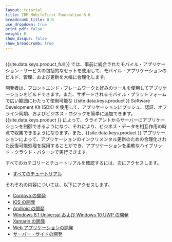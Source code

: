 ```yaml
---
layout: tutorial
title: IBM MobileFirst Foundation 8.0
breadcrumb_title: 8.0
use_dropdown: true
print_pdf: false
weight: 0
show_disqus: false
show_breadcrumb: true
---
```

<!-- NLS_CHARSET=UTF-8 -->
<br>
{{site.data.keys.product_full }} では、事前に統合されたモバイル・アプリケーション・サービスの包括的なセットを使用して、モバイル・アプリケーションのビルド、管理、および更新を大幅に合理化します。

開発者は、フロントエンド・フレームワークと好みのツールを使用してアプリケーションをビルドできます。また、サポートされるモバイル・プラットフォームで広い範囲にわたって使用可能な {{site.data.keys.product }} Software Development Kit (SDK) を使用して、アプリケーションにプッシュ、認証、オフライン同期、およびビジネス・ロジックを簡単に追加できます。{{site.data.keys.product }} によって、クライアントからサーバーにアプリケーションを制御できるようになり、それにより、ビジネス・データを相互作用の時点で収集できるようになります。また、{{site.data.keys.product }} アプリケーションによって、アプリケーションのインクリメンタル更新のための合理化された反復可能処理を採用することができ、アプリケーションを柔軟なハイブリッド・クラウド・パターンで実行できます。

すべてのカテゴリーとチュートリアルを確認するには、次にアクセスします。

* [すべてのチュートリアル](all-tutorials/)

それぞれの内容については、以下にアクセスします。 

* [Cordova の開発](cordova-tutorials/)
* [iOS の開発](ios-tutorials/) 
* [Android の開発](android-tutorials/) 
* [Windows 8.1 Universal および Windows 10 UWP の開発](windows-8-10-tutorials/)
* [Xamarin の開発](xamarin-tutorials/)
* [Web アプリケーションの開発](web-tutorials/)
* [サーバー・サイドの開発](server-side-tutorials/)
